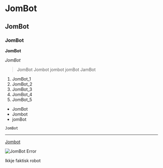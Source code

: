 # JomBot

## JomBot

### JomBot

**JomBot**

*JomBot*

> JomBot
> Jombot
> jombot
> jomBot
> JamBot

1. JomBot_1
2. JomBot_2
3. JomBot_3
4. JomBot_4
4. JomBot_5

- JomBot
- Jombot
- jomBot

`JomBot`

---

[Jombot](https://github.com/marols27/JomBot)

![JomBot Error](https://th.bing.com/th/id/OIP.0L0scPzalLVExFfOHC5okQHaHa?w=190&h=190&c=7&r=0&o=5&pid=1.7)

Ikkje faktisk robot